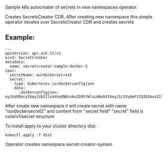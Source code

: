 Sample k8s autocreater of secrets in new namespaces operator.

Creates SecretsCreator CDR. 
After creating new namespace this simple operator iterates over SecretsCreator CDR and creates secrets

Example:
-
```
---
apiVersion: api.ash.lt/v1
kind: SecretCreator
metadata:
  name: secretcreator-sample-docker-2
spec:
  secretName: ourdockersecret2
  secret:
    type: kubernetes.io/dockerconfigjson
    data:
      .dockerconfigjson: eyJhdXRocyI6eyJzb21lcmVnaXN0cnkuZG9tYWluLmNvbSI6eyJ1c2VybmFtZSI6ImxvZ2luIiwicGFzc3dvcmQiOiJzb21lcGFzc3dvcmQiLCJhdXRoIjoiYkc5bmFXNDZjMjl0WlhCaGMzTjNiM0prIn19fQ==
 ```

After create new namespace it will create secret with name "ourdockersecret2" and content from "secret field"
"secret" field is core/v1/secret structure

To install apply to your cluster directory dist:
```
kubectl apply -f dist
```

Operator creates namespace secret-creator-system